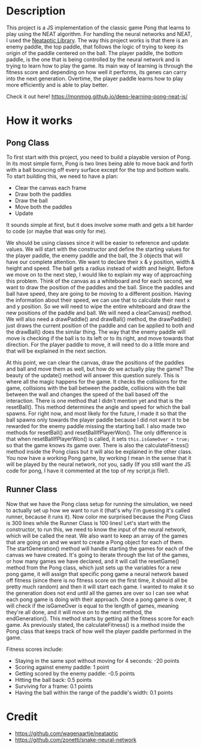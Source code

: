 # Description
This project is a JS implementation of the classic game Pong that learns to play using the NEAT algorithm. For handling the neural networks and NEAT, I used the [Neataptic Library](https://github.com/wagenaartje/neataptic). The way this project works is that there is an enemy paddle, the top paddle, that follows the logic of trying to keep its origin of the paddle centered on the ball. The player paddle, the bottom paddle, is the one that is being controlled by the neural network and is trying to learn how to play the game. Its main way of learning is through the fitness score and depending on how well it performs, its genes can carry into the next generation. Overtime, the player paddle learns how to play more efficiently and is able to play better.

Check it out here! https://monmog.github.io/deep-learning-pong-neat-js/


# How it works

## Pong Class

To first start with this project, you need to build a playable version of Pong. In its most simple form, Pong is two lines being able to move back and forth with a ball bouncing off every surface except for the top and bottom walls. To start building this, we need to have a plan:
- Clear the canvas each frame
- Draw both the paddles
- Draw the ball
- Move both the paddles
- Update

It sounds simple at first, but it does involve some math and gets a bit harder to code (or maybe that was only for me). 

We should be using classes since it will be easier to reference and update values. We will start with the constructor and define the starting values for the player paddle, the enemy paddle and the ball, the 3 objects that will have our complete attention. We want to declare their x & y position, width & height and speed. The ball gets a radius instead of width and height. Before we move on to the next step, I would like to explain my way of approaching this problem. Think of the canvas as a whiteboard and for each second, we want to draw the position of the paddles and the ball. Since the paddles and ball have speed, they are going to be moving to a different position. Having the information about their speed, we can use that to calculate their next x and y position. So we will need to wipe the entire whiteboard and draw the new positions of the paddle and ball. We will need a clearCanvas() method. We will also need a drawPaddle() and drawBall() method, the drawPaddle() just draws the current position of the paddle and can be applied to both and the drawBall() does the similar thing. The way that the enemy paddle will move is checking if the ball is to its left or to its right, and move towards that direction. For the player paddle to move, it will need to do a little more and that will be explained in the next section.

At this point, we can clear the canvas, draw the positions of the paddles and ball and move them as well, but how do we actually play the game? The beauty of the update() method will answer this question surely. This is where all the magic happens for the game. It checks the collisions for the game, collisions with the ball between the paddle, collisions with the ball between the wall and changes the speed of the ball based off the interaction. There is one method that I didn't mention yet and that is the resetBall(). This method determines the angle and speed for which the ball spawns. For right now, and most likely for the future, I made it so that the ball spawns only towards the player paddle because I did not want it to be rewarded for the enemy paddle missing the starting ball. I also made two methods for resetBall() and resetBallIfPlayerWon(). The only difference is that when resetBallIfPlayerWon() is called, it sets `this.isGameOver = true;` so that the game knows its game over. There is also the calculateFitness() method inside the Pong class but it will also be explained in the other class. You now have a working Pong game, by working I mean in the sense that it will be played by the neural network, not you, sadly (If you still want the JS code for pong, I have it commented at the top of my script.js file!).

## Runner Class

Now that we have the Pong class setup for running the simulation, we need to actually set up how we want to run it (that's why I'm guessing it's called runner, because it runs it). Now color me surprised because the Pong Class is 300 lines while the Runner Class is 100 lines! Let's start with the constructor, to run this, we need to know the input of the neural network, which will be called the neat. We also want to keep an array of the games that are going on and we want to create a Pong object for each of them. The startGeneration() method will handle starting the games for each of the canvas we have created. It's going to iterate through the list of the games, or how many games we have declared, and it will call the resetGame() method from the Pong class, which just sets up the variables for a new pong game, it will assign that specific pong game a neural network based off fitness (since there is no fitness score on the first time, it should all be pretty much random) and then it will start each game. I wanted to make it so the generation does not end until all the games are over so I can see what each pong game is doing with their approach. Once a pong game is over, it will check if the isGameOver is equal to the length of games, meaning they're all done, and it will move on to the next method, the endGeneration(). This method starts by getting all the fitness score for each game. As previously stated, the calculateFitness() is a method inside the Pong class that keeps track of how well the player paddle performed in the game. 

  Fitness scores include:
- Staying in the same spot without moving for 4 seconds: -20 points
- Scoring against enemy paddle: 1 point
- Getting scored by the enemy paddle: -0.5 points
- Hitting the ball back: 0.5 points
- Surviving for a frame: 0.1 points
- Having the ball within the range of the paddle's width: 0.1 points

# Credit
- https://github.com/wagenaartje/neataptic
- https://github.com/zonetti/snake-neural-network


